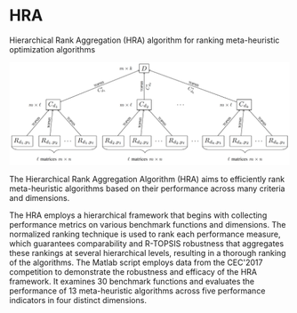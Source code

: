 # HRA
 Hierarchical Rank Aggregation (HRA) algorithm for ranking meta-heuristic optimization algorithms

![Tree structure of the Hierarchical Rank Aggregation (HRA) algorithm using TOPSIS.](doc/HRA_tree_structure.png)

The Hierarchical Rank Aggregation Algorithm (HRA) aims to efficiently rank meta-heuristic algorithms based on their performance across many criteria and dimensions.

The HRA employs a hierarchical framework that begins with collecting performance metrics on various benchmark functions and dimensions. The normalized ranking technique is used to rank each performance measure, which guarantees comparability and R-TOPSIS robustness that aggregates these rankings at several hierarchical levels, resulting in a thorough ranking of the algorithms. 
The Matlab script employs data from the CEC'2017 competition to demonstrate the robustness and efficacy of the HRA framework. It examines 30 benchmark functions and evaluates the performance of 13 meta-heuristic algorithms across five performance indicators in four distinct dimensions. 
